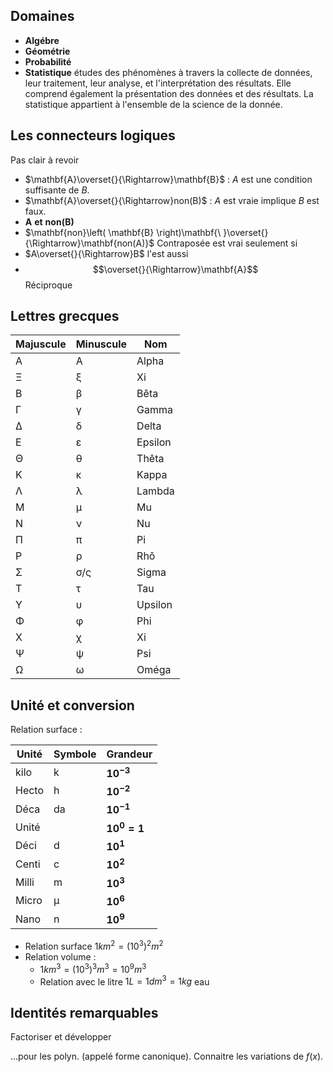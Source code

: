 ## Domaines

* __Algébre__
* __Géométrie__ 
* __Probabilité__
* __Statistique__ études des phénomènes à travers la collecte de données, leur traitement, leur analyse, et l'interprétation des résultats. Elle comprend également la présentation des données et des résultats. La statistique appartient à l'ensemble de la science de la donnée.

## Les connecteurs logiques

Pas clair à revoir

* $\mathbf{A}\overset{}{\Rightarrow}\mathbf{B}$ : $A$ est une condition suffisante de $B$.
* $\mathbf{A}\overset{}{\Rightarrow}non(B)$ : $A$ est vraie implique $B$ est faux.
* $\mathbf{A\ et\ non(B)}$
* $\mathbf{non}\left( \mathbf{B} \right)\mathbf{\ }\overset{}{\Rightarrow}\mathbf{non(A)}$ Contraposée est vrai seulement si
* $A\overset{}{\Rightarrow}B$ l'est aussi
* $$\overset{}{\Rightarrow}\mathbf{A}$$ Réciproque

## Lettres grecques

Majuscule | Minuscule | Nom 
---|---|---
Α | Α | Alpha
Ξ | ξ | Xi
Β | β | Bêta
Γ | γ | Gamma
Δ | δ | Delta
Ε | ε | Epsilon
Θ | θ | Thêta
Κ | κ | Kappa
Λ | λ | Lambda 
Μ | μ | Mu    
Ν | ν | Nu  
Π | π | Pi
Ρ | ρ | Rhô
Σ | σ/ς | Sigma
Τ | τ | Tau
Υ | υ | Upsilon
Φ | φ | Phi
Χ | χ | Xi
Ψ | ψ | Psi
Ω | ω | Oméga

## Unité et conversion

Relation surface :

Unité 				| Symbole			| Grandeur
--------------------|-------------------|-------
kilo 				| k 				| $\mathbf{10}^{\mathbf{- 3}}$ 
Hecto				| h 				| $\mathbf{10}^{\mathbf{- 2}}$
Déca 				| da 				| $\mathbf{10}^{\mathbf{- 1}}$ 
Unité				|  	| $\mathbf{10}^{\mathbf{0}}\mathbf{= 1}$
Déci  				| d 				| $\mathbf{10}^{\mathbf{1}}$
Centi 				| c 				| $\mathbf{10}^{\mathbf{2}}$
Milli 				| m 				| $\mathbf{10}^{\mathbf{3}}$
Micro 				| μ 				| $\mathbf{10}^{\mathbf{6}}$
Nano  				| n 				| $\mathbf{10}^{\mathbf{9}}$


* Relation surface $1km^{2} = {{(10}^{3})}^{2}m^{2}$
* Relation volume :
	* $1{km}^{3} = {{(10}^{3})}^{3}m^{3} = {10}^{9}m^{3}$
	* Relation avec le litre $1L = 1{dm}^{3} = 1 kg$ eau 

## Identités remarquables

Factoriser et développer

...pour les polyn. (appelé forme canonique).
Connaitre les variations de $f(x)$.